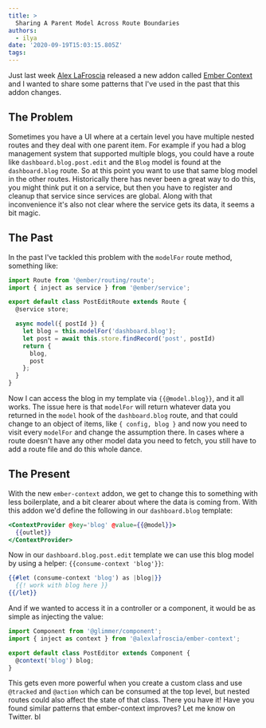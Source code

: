 ```yaml
---
title: >
  Sharing A Parent Model Across Route Boundaries
authors:
  - ilya
date: '2020-09-19T15:03:15.805Z'
tags: 
---
```

Just last week [Alex LaFroscia](https://mobile.twitter.com/alexlafroscia) released a new addon called [Ember Context](https://github.com/alexlafroscia/ember-context) and I wanted to share some patterns that I've used in the past that this addon changes. 

## The Problem

Sometimes you have a UI where at a certain level you have multiple nested routes and they deal with one parent item. For example if you had a
blog management system that supported multiple blogs, you could have a route like `dashboard.blog.post.edit` and the `Blog` model is found at the `dashboard.blog` route. So at this point you want to use that same blog model in the other routes. Historically there has never been a great way to do this, you might think put it on a service, but then you have to register and cleanup that service since services are global. Along with that inconvenience it's also not clear where the service gets its data, it seems a bit magic.

## The Past

In the past I've tackled this problem with the `modelFor` route method, something like:

```js
import Route from '@ember/routing/route';
import { inject as service } from '@ember/service';

export default class PostEditRoute extends Route {
  @service store;

  async model({ postId }) {
    let blog = this.modelFor('dashboard.blog');
    let post = await this.store.findRecord('post', postId)
    return {
      blog,
      post
    };
  }
}
```

Now I can access the blog in my template via `{{@model.blog}}`, and it all works. The issue here is that `modelFor` will return whatever data you returned in the `model` hook of the `dashboard.blog` route, and that could change to an object of items, like `{ config, blog }` and now you need to visit every `modelFor` and change the assumption there. In cases where a route doesn't have any other model data you need to fetch, you still have to add a route file and do this whole dance.

## The Present

With the new `ember-context` addon, we get to change this to something with less boilerplate, and a bit clearer about where the data is coming from.
With this addon we'd define the following in our `dashboard.blog` template:

```hbs
<ContextProvider @key='blog' @value={{@model}}>
  {{outlet}}
</ContextProvider>
```

Now in our `dashboard.blog.post.edit` template we can use this blog model by using a helper: `{{consume-context 'blog'}}`:

```hbs
{{#let (consume-context 'blog') as |blog|}}
  {{! work with blog here }}
{{/let}}
```

And if we wanted to access it in a controller or a component, it would be as simple as injecting the value:

```js
import Component from '@glimmer/component';
import { inject as context } from '@alexlafroscia/ember-context';

export default class PostEditor extends Component {
  @context('blog') blog;
}
```

This gets even more powerful when you create a custom class and use `@tracked` and `@action` which can be consumed at the top level, but nested routes could also affect the state of that class. There you have it! Have you found similar patterns that ember-context improves? Let me know on Twitter.   bl
    